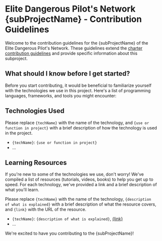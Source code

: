 # Elite Dangerous Pilot's Network {subProjectName} - Contribution Guidelines

Welcome to the contribution guidelines for the {subProjectName} of the Elite Dangerous Pilot's Network. These guidelines extend the [charter contribution guidelines](https://github.com/ed-pilots-network/charter/blob/main/contrib/contribution-guidelines.md) and provide specific information about this subproject.

## What should I know before I get started?

Before you start contributing, it would be beneficial to familiarize yourself with the technologies we use in this project. Here's a list of programming languages, frameworks, and tools you might encounter:

## Technologies Used

Please replace `{techName}` with the name of the technology, and `{use or function in project}` with a brief description of how the technology is used in the project.

- `{techName}`: `{use or function in project}`
- ...

## Learning Resources

If you're new to some of the technologies we use, don't worry! We've compiled a list of resources (tutorials, videos, books) to help you get up to speed. For each technology, we've provided a link and a brief description of what you'll learn.

Please replace `{techName}` with the name of the technology, `{description of what is explained}` with a brief description of what the resource covers, and `{link}` with the URL of the resource.

- `{techName}`: `{description of what is explained}`, [{link}]({link})
- ...

We're excited to have you contributing to the {subProjectName}!
